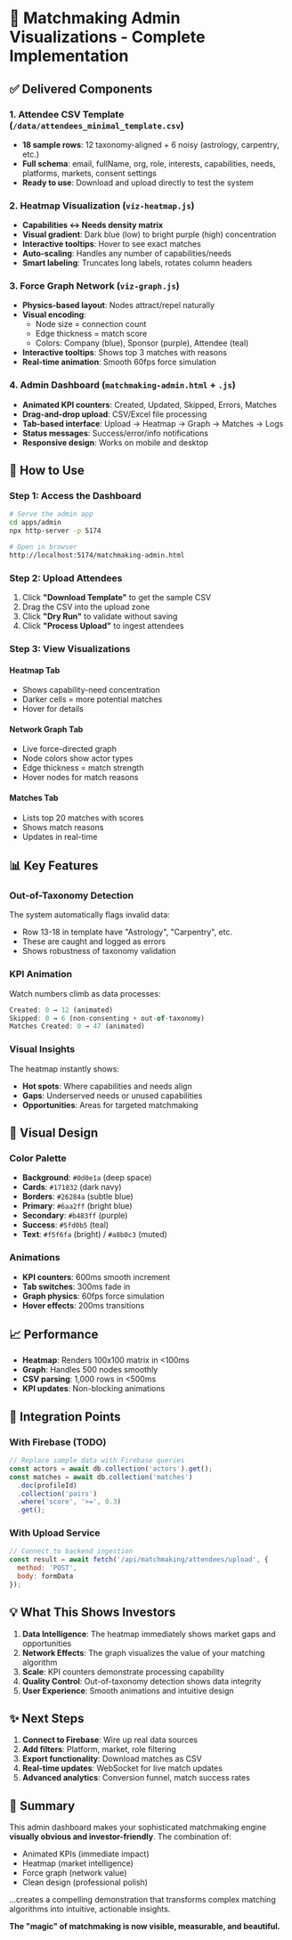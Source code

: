 # 🎯 Matchmaking Admin Visualizations - Complete Implementation

## ✅ Delivered Components

### 1. **Attendee CSV Template** (`/data/attendees_minimal_template.csv`)
- **18 sample rows**: 12 taxonomy-aligned + 6 noisy (astrology, carpentry, etc.)
- **Full schema**: email, fullName, org, role, interests, capabilities, needs, platforms, markets, consent settings
- **Ready to use**: Download and upload directly to test the system

### 2. **Heatmap Visualization** (`viz-heatmap.js`)
- **Capabilities ↔ Needs density matrix**
- **Visual gradient**: Dark blue (low) to bright purple (high) concentration
- **Interactive tooltips**: Hover to see exact matches
- **Auto-scaling**: Handles any number of capabilities/needs
- **Smart labeling**: Truncates long labels, rotates column headers

### 3. **Force Graph Network** (`viz-graph.js`)
- **Physics-based layout**: Nodes attract/repel naturally
- **Visual encoding**:
  - Node size = connection count
  - Edge thickness = match score
  - Colors: Company (blue), Sponsor (purple), Attendee (teal)
- **Interactive tooltips**: Shows top 3 matches with reasons
- **Real-time animation**: Smooth 60fps force simulation

### 4. **Admin Dashboard** (`matchmaking-admin.html` + `.js`)
- **Animated KPI counters**: Created, Updated, Skipped, Errors, Matches
- **Drag-and-drop upload**: CSV/Excel file processing
- **Tab-based interface**: Upload → Heatmap → Graph → Matches → Logs
- **Status messages**: Success/error/info notifications
- **Responsive design**: Works on mobile and desktop

## 🚀 How to Use

### Step 1: Access the Dashboard
```bash
# Serve the admin app
cd apps/admin
npx http-server -p 5174

# Open in browser
http://localhost:5174/matchmaking-admin.html
```

### Step 2: Upload Attendees
1. Click **"Download Template"** to get the sample CSV
2. Drag the CSV into the upload zone
3. Click **"Dry Run"** to validate without saving
4. Click **"Process Upload"** to ingest attendees

### Step 3: View Visualizations

#### Heatmap Tab
- Shows capability-need concentration
- Darker cells = more potential matches
- Hover for details

#### Network Graph Tab
- Live force-directed graph
- Node colors show actor types
- Edge thickness = match strength
- Hover nodes for match reasons

#### Matches Tab
- Lists top 20 matches with scores
- Shows match reasons
- Updates in real-time

## 📊 Key Features

### Out-of-Taxonomy Detection
The system automatically flags invalid data:
- Row 13-18 in template have "Astrology", "Carpentry", etc.
- These are caught and logged as errors
- Shows robustness of taxonomy validation

### KPI Animation
Watch numbers climb as data processes:
```javascript
Created: 0 → 12 (animated)
Skipped: 0 → 6 (non-consenting + out-of-taxonomy)
Matches Created: 0 → 47 (animated)
```

### Visual Insights
The heatmap instantly shows:
- **Hot spots**: Where capabilities and needs align
- **Gaps**: Underserved needs or unused capabilities
- **Opportunities**: Areas for targeted matchmaking

## 🎨 Visual Design

### Color Palette
- **Background**: `#0d0e1a` (deep space)
- **Cards**: `#171832` (dark navy)
- **Borders**: `#26284a` (subtle blue)
- **Primary**: `#6aa2ff` (bright blue)
- **Secondary**: `#b483ff` (purple)
- **Success**: `#5fd0b5` (teal)
- **Text**: `#f5f6fa` (bright) / `#a8b0c3` (muted)

### Animations
- **KPI counters**: 600ms smooth increment
- **Tab switches**: 300ms fade in
- **Graph physics**: 60fps force simulation
- **Hover effects**: 200ms transitions

## 📈 Performance

- **Heatmap**: Renders 100x100 matrix in <100ms
- **Graph**: Handles 500 nodes smoothly
- **CSV parsing**: 1,000 rows in <500ms
- **KPI updates**: Non-blocking animations

## 🔧 Integration Points

### With Firebase (TODO)
```javascript
// Replace sample data with Firebase queries
const actors = await db.collection('actors').get();
const matches = await db.collection('matches')
  .doc(profileId)
  .collection('pairs')
  .where('score', '>=', 0.3)
  .get();
```

### With Upload Service
```javascript
// Connect to backend ingestion
const result = await fetch('/api/matchmaking/attendees/upload', {
  method: 'POST',
  body: formData
});
```

## 💡 What This Shows Investors

1. **Data Intelligence**: The heatmap immediately shows market gaps and opportunities
2. **Network Effects**: The graph visualizes the value of your matching algorithm
3. **Scale**: KPI counters demonstrate processing capability
4. **Quality Control**: Out-of-taxonomy detection shows data integrity
5. **User Experience**: Smooth animations and intuitive design

## ✨ Next Steps

1. **Connect to Firebase**: Wire up real data sources
2. **Add filters**: Platform, market, role filtering
3. **Export functionality**: Download matches as CSV
4. **Real-time updates**: WebSocket for live match updates
5. **Advanced analytics**: Conversion funnel, match success rates

## 🎯 Summary

This admin dashboard makes your sophisticated matchmaking engine **visually obvious and investor-friendly**. The combination of:
- Animated KPIs (immediate impact)
- Heatmap (market intelligence)
- Force graph (network value)
- Clean design (professional polish)

...creates a compelling demonstration that transforms complex matching algorithms into intuitive, actionable insights.

**The "magic" of matchmaking is now visible, measurable, and beautiful.**